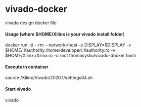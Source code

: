 # vivado-docker
vivado design docker file

#### Usage (where $HOME/Xilinx is your vivado install folder)

docker run -ti --rm --network=host -e DISPLAY=$DISPLAY -v $HOME/.Xauthority:/home/developer/.Xauthority:ro -v $HOME/Xilinx:/Xilinx:ro -u root thomasysliu/vivado-docker bash



#### Execute in container

source /Xilinx/Vivado/2020.1/settings64.sh



#### Start vivado

vivado
